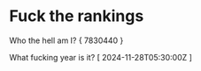 # Fuck the rankings

Who the hell am I?
{ 7830440 }

What fucking year is it?
[ 2024-11-28T05:30:00Z ]
